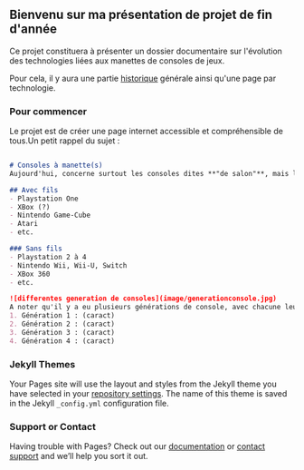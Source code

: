 ## Bienvenu sur ma présentation de projet de fin d'année

Ce projet constituera à présenter un dossier documentaire sur l'évolution des technologies liées aux manettes de consoles de jeux.

Pour cela, il y aura une partie [historique](historique) générale ainsi qu'une page par technologie.

### Pour commencer

Le projet est de créer une page internet accessible et compréhensible de tous.Un petit rappel du sujet :

```markdown

# Consoles à manette(s)
Aujourd'hui, concerne surtout les consoles dites **"de salon"**, mais les manettes peuvent être greffé sur d'autres supports comme les ordinateurs ou utilisées dans le _"serious gaming"_ avec les simulateurs de vol pour les pilotes d'avion. Touitefois, la grande nouveauté, c'est une manette pour les consoles **"portables"** : Il y avait déjà eut quelques prémisses avec la Nintendo DS et les accessoires notamment Pokemon qui permettait de compter les pas, d'attraper des pokemons à l'extérieur, etc. Cepandant, aujourd'hui la Switch, console Nintendo **hybride** (entre console de salon et console portable) à des manettes utilisables même lors d'une utilisation portative.

## Avec fils
- Playstation One
- XBox (?)
- Nintendo Game-Cube
- Atari
- etc.

### Sans fils
- Playstation 2 à 4
- Nintendo Wii, Wii-U, Switch
- XBox 360
- etc.

![differentes generation de consoles](image/generationconsole.jpg)
A noter qu'il y a eu plusieurs générations de console, avec chacune leur particularité et saut technologique.
1. Génération 1 : (caract)
2. Génération 2 : (caract)
3. Génération 3 : (caract)
4. Génération 4 : (caract)

```

### Jekyll Themes

Your Pages site will use the layout and styles from the Jekyll theme you have selected in your [repository settings](https://github.com/Arrunae/aori/settings). The name of this theme is saved in the Jekyll `_config.yml` configuration file.

### Support or Contact

Having trouble with Pages? Check out our [documentation](https://help.github.com/categories/github-pages-basics/) or [contact support](https://github.com/contact) and we’ll help you sort it out.
